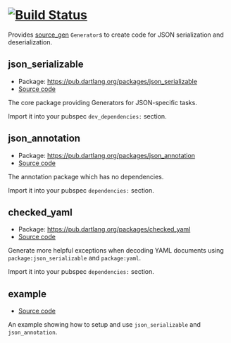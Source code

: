 # [![Build Status](https://travis-ci.org/dart-lang/json_serializable.svg?branch=master)](https://travis-ci.org/dart-lang/json_serializable)

Provides [source_gen] `Generator`s to create code for JSON serialization and
deserialization.

## json_serializable

* Package: https://pub.dartlang.org/packages/json_serializable
* [Source code](json_serializable)

The core package providing Generators for JSON-specific tasks.

Import it into your pubspec `dev_dependencies:` section.

## json_annotation

* Package: https://pub.dartlang.org/packages/json_annotation
* [Source code](json_annotation)

The annotation package which has no dependencies.

Import it into your pubspec `dependencies:` section.

## checked_yaml

* Package: https://pub.dartlang.org/packages/checked_yaml
* [Source code](checked_yaml)

Generate more helpful exceptions when decoding YAML documents using
`package:json_serializable` and `package:yaml`.

Import it into your pubspec `dependencies:` section.

## example

* [Source code](example)

An example showing how to setup and use `json_serializable` and
`json_annotation`.

[source_gen]: https://pub.dartlang.org/packages/source_gen
